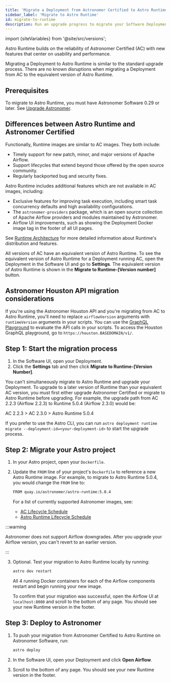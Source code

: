 ```yaml
---
title: 'Migrate a Deployment from Astronomer Certified to Astro Runtime'
sidebar_label: 'Migrate to Astro Runtime'
id: migrate-to-runtime
description: Run an upgrade progress to migrate your Software Deployment from Astronomer Certified (AC) to Astro Runtime.
---
```


import {siteVariables} from '@site/src/versions';

Astro Runtime builds on the reliability of Astronomer Certified (AC) with new features that center on usability and performance.

Migrating a Deployment to Astro Runtime is similar to the standard upgrade process. There are no known disruptions when migrating a Deployment from AC to the equivalent version of Astro Runtime.

## Prerequisites

To migrate to Astro Runtime, you must have Astronomer Software 0.29 or later. See [Upgrade Astronomer](upgrade-astronomer.md).

## Differences between Astro Runtime and Astronomer Certified

Functionally, Runtime images are similar to AC images. They both include:

- Timely support for new patch, minor, and major versions of Apache Airflow.
- Support lifecycles that extend beyond those offered by the open source community.
- Regularly backported bug and security fixes.

Astro Runtime includes additional features which are not available in AC images, including:

- Exclusive features for improving task execution, including smart task concurrency defaults and high availability configurations.
- The `astronomer-providers` package, which is an open source collection of Apache Airflow providers and modules maintained by Astronomer.
- Airflow UI improvements, such as showing the Deployment Docker image tag in the footer of all UI pages.

See [Runtime Architecture](runtime-image-architecture.md) for more detailed information about Runtime's distribution and features.

All versions of AC have an equivalent version of Astro Runtime. To see the equivalent version of Astro Runtime for a Deployment running AC, open the Deployment in the Software UI and go to **Settings**. The equivalent version of Astro Runtime is shown in the **Migrate to Runtime-[Version number]** button.

## Astronomer Houston API migration considerations 

If you're using the Astronomer Houston API and you're migrating from AC to Astro Runtime, you'll need to replace `airflowVersion` arguments with `runtimeVersion` arguments in your scripts. You can use the [GraphQL Playground](https://www.apollographql.com/docs/apollo-server/testing/graphql-playground/) to evaluate the API calls in your scripts. To access the Houston GraphQL playground, go to `https://houston.BASEDOMAIN/v1/`.

## Step 1: Start the migration process

1. In the Software UI, open your Deployment.
2. Click the **Settings** tab and then click **Migrate to Runtime-[Version Number]**.

You can't simultaneously migrate to Astro Runtime and upgrade your Deployment. To upgrade to a later version of Runtime than your equivalent AC version, you must first either upgrade Astronomer Certified or migrate to Astro Runtime before upgrading. For example, the upgrade path from AC 2.2.3 (Airflow 2.2.3) to Runtime 5.0.4 (Airflow 2.3.0) would be:

AC 2.2.3 > AC 2.3.0 > Astro Runtime 5.0.4

If you prefer to use the Astro CLI, you can run `astro deployment runtime migrate --deployment-id=<your-deployment-id>` to start the upgrade process.

## Step 2: Migrate your Astro project

1. In your Astro project, open your `Dockerfile`.
2. Update the `FROM` line of your project's `Dockerfile` to reference a new Astro Runtime image. For example, to migrate to Astro Runtime 5.0.4, you would change the `FROM` line to:

    ```sh
    FROM quay.io/astronomer/astro-runtime:5.0.4
    ```

    For a list of currently supported Astronomer images, see:

    - [AC Lifecycle Schedule](ac-support-policy.md#astronomer-certified-lifecycle-schedule)
    - [Astro Runtime Lifecycle Schedule](https://docs.astronomer.io/astro/runtime-version-lifecycle-policy#astro-runtime-lifecycle-schedule)

  :::warning

  Astronomer does not support Airflow downgrades. After you upgrade your Airflow version, you can't revert to an earlier version.

  :::

3. Optional. Test your migration to Astro Runtime locally by running:

    ```sh
    astro dev restart
    ```

    All 4 running Docker containers for each of the Airflow components restart and begin running your new image.

    To confirm that your migration was successful, open the Airflow UI at `localhost:8080` and scroll to the bottom of any page. You should see your new Runtime version in the footer.

## Step 3: Deploy to Astronomer

1. To push your migration from Astronomer Certified to Astro Runtime on Astronomer Software, run:

    ```sh
    astro deploy
    ```

2. In the Software UI, open your Deployment and click **Open Airflow**.
3. Scroll to the bottom of any page. You should see your new Runtime version in the footer.
